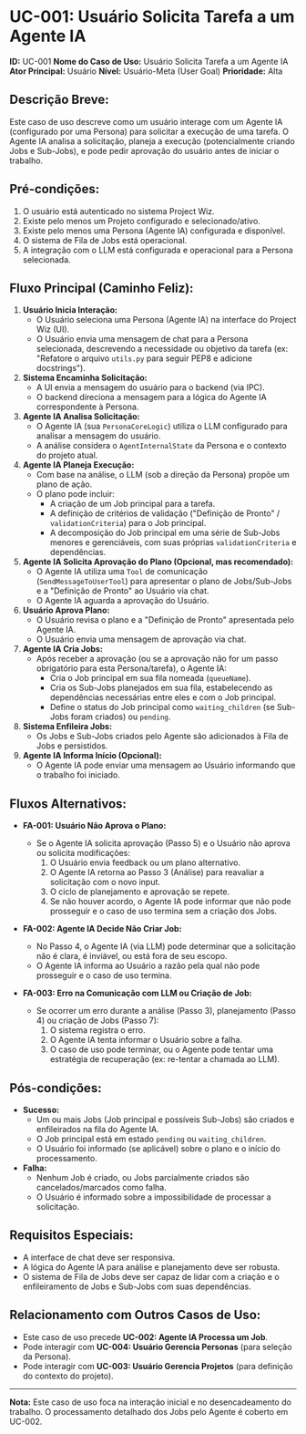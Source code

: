 # UC-001: Usuário Solicita Tarefa a um Agente IA

**ID:** UC-001
**Nome do Caso de Uso:** Usuário Solicita Tarefa a um Agente IA
**Ator Principal:** Usuário
**Nível:** Usuário-Meta (User Goal)
**Prioridade:** Alta

## Descrição Breve:
Este caso de uso descreve como um usuário interage com um Agente IA (configurado por uma Persona) para solicitar a execução de uma tarefa. O Agente IA analisa a solicitação, planeja a execução (potencialmente criando Jobs e Sub-Jobs), e pode pedir aprovação do usuário antes de iniciar o trabalho.

## Pré-condições:
1.  O usuário está autenticado no sistema Project Wiz.
2.  Existe pelo menos um Projeto configurado e selecionado/ativo.
3.  Existe pelo menos uma Persona (Agente IA) configurada e disponível.
4.  O sistema de Fila de Jobs está operacional.
5.  A integração com o LLM está configurada e operacional para a Persona selecionada.

## Fluxo Principal (Caminho Feliz):
1.  **Usuário Inicia Interação:**
    *   O Usuário seleciona uma Persona (Agente IA) na interface do Project Wiz (UI).
    *   O Usuário envia uma mensagem de chat para a Persona selecionada, descrevendo a necessidade ou objetivo da tarefa (ex: "Refatore o arquivo `utils.py` para seguir PEP8 e adicione docstrings").
2.  **Sistema Encaminha Solicitação:**
    *   A UI envia a mensagem do usuário para o backend (via IPC).
    *   O backend direciona a mensagem para a lógica do Agente IA correspondente à Persona.
3.  **Agente IA Analisa Solicitação:**
    *   O Agente IA (sua `PersonaCoreLogic`) utiliza o LLM configurado para analisar a mensagem do usuário.
    *   A análise considera o `AgentInternalState` da Persona e o contexto do projeto atual.
4.  **Agente IA Planeja Execução:**
    *   Com base na análise, o LLM (sob a direção da Persona) propõe um plano de ação.
    *   O plano pode incluir:
        *   A criação de um Job principal para a tarefa.
        *   A definição de critérios de validação ("Definição de Pronto" / `validationCriteria`) para o Job principal.
        *   A decomposição do Job principal em uma série de Sub-Jobs menores e gerenciáveis, com suas próprias `validationCriteria` e dependências.
5.  **Agente IA Solicita Aprovação do Plano (Opcional, mas recomendado):**
    *   O Agente IA utiliza uma `Tool` de comunicação (`SendMessageToUserTool`) para apresentar o plano de Jobs/Sub-Jobs e a "Definição de Pronto" ao Usuário via chat.
    *   O Agente IA aguarda a aprovação do Usuário.
6.  **Usuário Aprova Plano:**
    *   O Usuário revisa o plano e a "Definição de Pronto" apresentada pelo Agente IA.
    *   O Usuário envia uma mensagem de aprovação via chat.
7.  **Agente IA Cria Jobs:**
    *   Após receber a aprovação (ou se a aprovação não for um passo obrigatório para esta Persona/tarefa), o Agente IA:
        *   Cria o Job principal em sua fila nomeada (`queueName`).
        *   Cria os Sub-Jobs planejados em sua fila, estabelecendo as dependências necessárias entre eles e com o Job principal.
        *   Define o status do Job principal como `waiting_children` (se Sub-Jobs foram criados) ou `pending`.
8.  **Sistema Enfileira Jobs:**
    *   Os Jobs e Sub-Jobs criados pelo Agente são adicionados à Fila de Jobs e persistidos.
9.  **Agente IA Informa Início (Opcional):**
    *   O Agente IA pode enviar uma mensagem ao Usuário informando que o trabalho foi iniciado.

## Fluxos Alternativos:

*   **FA-001: Usuário Não Aprova o Plano:**
    *   Se o Agente IA solicita aprovação (Passo 5) e o Usuário não aprova ou solicita modificações:
        1.  O Usuário envia feedback ou um plano alternativo.
        2.  O Agente IA retorna ao Passo 3 (Análise) para reavaliar a solicitação com o novo input.
        3.  O ciclo de planejamento e aprovação se repete.
        4.  Se não houver acordo, o Agente IA pode informar que não pode prosseguir e o caso de uso termina sem a criação dos Jobs.

*   **FA-002: Agente IA Decide Não Criar Job:**
    *   No Passo 4, o Agente IA (via LLM) pode determinar que a solicitação não é clara, é inviável, ou está fora de seu escopo.
    *   O Agente IA informa ao Usuário a razão pela qual não pode prosseguir e o caso de uso termina.

*   **FA-003: Erro na Comunicação com LLM ou Criação de Job:**
    *   Se ocorrer um erro durante a análise (Passo 3), planejamento (Passo 4) ou criação de Jobs (Passo 7):
        1.  O sistema registra o erro.
        2.  O Agente IA tenta informar o Usuário sobre a falha.
        3.  O caso de uso pode terminar, ou o Agente pode tentar uma estratégia de recuperação (ex: re-tentar a chamada ao LLM).

## Pós-condições:

*   **Sucesso:**
    *   Um ou mais Jobs (Job principal e possíveis Sub-Jobs) são criados e enfileirados na fila do Agente IA.
    *   O Job principal está em estado `pending` ou `waiting_children`.
    *   O Usuário foi informado (se aplicável) sobre o plano e o início do processamento.
*   **Falha:**
    *   Nenhum Job é criado, ou Jobs parcialmente criados são cancelados/marcados como falha.
    *   O Usuário é informado sobre a impossibilidade de processar a solicitação.

## Requisitos Especiais:
*   A interface de chat deve ser responsiva.
*   A lógica do Agente IA para análise e planejamento deve ser robusta.
*   O sistema de Fila de Jobs deve ser capaz de lidar com a criação e o enfileiramento de Jobs e Sub-Jobs com suas dependências.

## Relacionamento com Outros Casos de Uso:
*   Este caso de uso precede **UC-002: Agente IA Processa um Job**.
*   Pode interagir com **UC-004: Usuário Gerencia Personas** (para seleção da Persona).
*   Pode interagir com **UC-003: Usuário Gerencia Projetos** (para definição do contexto do projeto).

---
**Nota:** Este caso de uso foca na interação inicial e no desencadeamento do trabalho. O processamento detalhado dos Jobs pelo Agente é coberto em UC-002.
